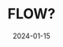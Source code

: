 ---
title: "FLOW?"
collection: gallery
permalink: /gallery/flow
image: 
  path: flow.jpeg
  caption: "floww"
date: 2024-01-15
--- 